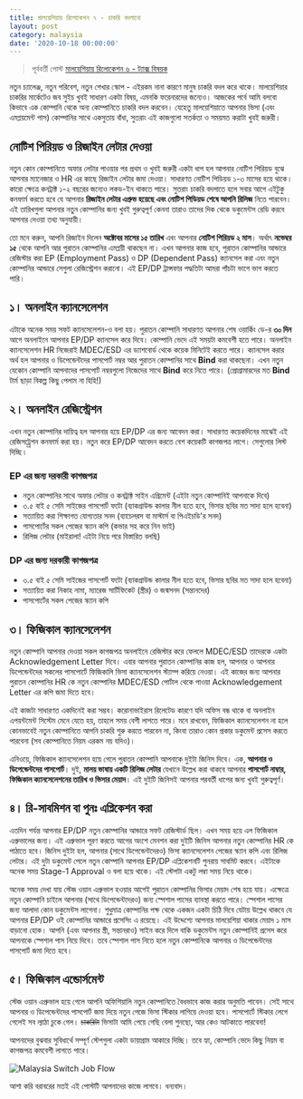 ```yaml
---
title: মালয়েশিয়ায় রিলোকেশন ৭ - চাকরি বদলানো
layout: post
category: malaysia
date: '2020-10-18 00:00:00'
---
```


> পূর্ববর্তী পোস্ট [মালয়েশিয়ায় রিলোকেশন ৬ - ট্যাক্স বিষয়ক](/malaysia/malaysia-tax-related.html)

নতুন চ্যালেঞ্জ, নতুন পরিবেশ, নতুন শেখার স্কোপ - এইরকম নানা কারণে মানুষ চাকরি বদল করে থাকে। মালয়েশিয়ার চাকরির মার্কেটেও জব সুইচ খুবই সাধারণ একটা বিষয়, এমনকি ফরেনারদের জন্যেও। আজকের পর্বে আমি বলবো কিভাবে এক কোম্পানি থেকে অন্য কোম্পানিতে চাকরি বদল করবেন। যেহেতু মালয়েশিয়াতে আপনার ভিসা (এবং এমপ্লয়মেন্ট পাস) কোম্পানির সাথে একসুতায় বাঁধা, সুতরাং এই কাজগুলো সতর্কতা ও সময়মত করাটা খুবই জরুরী।

## নোটিশ পিরিয়ড ও রিজাইন লেটার দেওয়া

নতুন কোন কোম্পানিতে অফার লেটার পাওয়ার পর প্রথম ও খুবই জরুরী একটা ধাপ হল আপনার নোটিশ পিরিয়ড বুঝে আপনার ম্যানেজার ও HR এর কাছে রিজাইন লেটার জমা দেওয়া। সাধারণত নোটিশ পিডিয়ড ১-৩ মাসের হয়ে থাকে। কারো ক্ষেত্রে কনট্রাক্ট ১-২ বছরের জন্যেও লকড-ইন থাকতে পারে। সুতরাং চাকরি বদলাতে হলে সবার আগে এইটুকু কনফার্ম করতে হবে যে আপনার **রিজাইন লেটার এপ্রুভ হয়েছে এবং নোটিশ পিডিয়ড শেষে আপনি রিলিজ** নিতে পারবেন। এই তারিখগুলা আপনার নতুন কোম্পানির জন্য খুবই গুরুত্বপূর্ণ কেননা তারাও তাদের দিক থেকে ডকুমেন্টস রেডি করবে আপনার দেওয়া তথ্য অনুযায়ী।

তো মনে করুন, আপনি রিজাইন দিলেন **অক্টোবর মাসের ১৫ তারিখ** এবং আপনার **নোটিশ পিরিয়ড ২ মাস**। অর্থাৎ **নভেম্বর ১৫** থেকে আপনি আর পুরাতন কোম্পানির এমপ্লয়ী থাকছেন না। এখন আপনার কাজ হবে, পুরাতন কোম্পানির আন্ডারে রেজিস্টার করা EP (Employment Pass) ও DP (Dependent Pass) ক্যানসেল করা এবং নতুন কোম্পানির আন্ডারে সেগুলা রেজিস্ট্রেশন করানো। এই EP/DP ট্রান্সফার পদ্ধতিটা আমরা পাঁচটা ভাগে ভাগ করতে পারি।

## ১। অনলাইন ক্যানসেলেশন

এটাকে অনেক সময় সফট ক্যানসেলেশন-ও বলা হয়। পুরাতন কোম্পানি সাধারণত আপনার শেষ ওয়ার্কিং ডে-র **৩০ দিন** আগে অনলাইনে আপনার EP/DP ক্যানসেল করে দিবে। কোম্পানি ভেদে এই সময়টা কমবেশী হতে পারে। অনলাইন ক্যানসেলেশন HR নিজেরাই MDEC/ESD এর ড্যাশবোর্ড থেকে কয়েক মিনিটেই করতে পারে। ক্যানসেল করার অর্থ হল আপনার ও ডিপেন্ডেন্টদের পাসপোর্ট নম্বর আর পুরাতন কোম্পানির সাথে **Bind** করা থাকছেনা। এখন নতুন যেকোন কোম্পানি আপনাদের পাসপোর্ট নম্বরগুলো নিজেদের সাথে **Bind** করে নিতে পারে। (প্রোগ্রামারদের মত **Bind** টার্ম ছাড়া বিকল্প কিছু পেলাম না হিহি!)

## ২। অনলাইন রেজিস্ট্রেশন

এখন নতুন কোম্পানির দায়িত্ব হল আপনার হয়ে EP/DP এর জন্য আবেদন করা। সাধারণত কয়েকদিনের মাঝেই এই রেজিসট্র্রেশন কনফার্ম করা হয়। নতুন করে EP/DP আবেদন করতে বেশ কয়েকটি কাগজপত্র লাগে। সেগুলোর লিস্ট দিচ্ছি।

### EP এর জন্য দরকারী কাগজপত্র

* নতুন কোম্পানির সাথে অফার লেটার ও কনট্রাক্ট সাইন এগ্রিমেন্ট (এইটা নতুন কোম্পানিই আপনাকে দিবে)
* ৩.৫ বাই ৫ সেমি সাইজের পাসপোর্ট ফটো (ব্যাকগ্রাউন্ড কালার নীল হতে হবে, ভিসার ছবির মত সাদা হলে হবেনা)
* সত্যায়িত করা শিক্ষাগত যোগ্যতার সনদ (ব্যাচেলরস বা মাস্টার্স বা পিএইচডি'র সনদ)
* পাসপোর্টের সকল পেজের স্ক্যান কপি (কভার সহ করে নিন ভাই)
* রিলিজ লেটার (মাইরালা! এইটা নিয়ে পরে বিস্তারিত বলছি)

### DP এর জন্য দরকারী কাগজপত্র

* ৩.৫ বাই ৫ সেমি সাইজের পাসপোর্ট ফটো (ব্যাকগ্রাউন্ড কালার নীল হতে হবে, ভিসার ছবির মত সাদা হলে হবেনা)
* সত্যায়িত করা নিকাহ নামা, ম্যারেজ সার্টিফিকেট (স্ত্রীর) ও জন্মসনদ (সন্তানদের)
* পাসপোর্টের সকল পেজের স্ক্যান কপি

## ৩। ফিজিকাল ক্যানসেলেশন

নতুন কোম্পানি আপনার দেওয়া সকল কাগজপত্র অনলাইনে রেজিস্টার করে ফেললে MDEC/ESD তাদেরকে একটা Acknowledgement Letter দিবে। এবার আপনার পুরাতন কোম্পানির কাজ হল, আপনার ও আপনার ডিপেন্ডেন্টদের সকলের পাসপোর্টে ফিজিকালি ভিসা ক্যানসেলেশন স্ট্যাম্প করিয়ে নেওয়া। এই কাজের জন্য আপনার পুরাতন কোম্পানির HR কে নতুন কোম্পানির MDEC/ESD পোর্টাল থেকে পাওয়া Acknowledgement Letter এর কপি জমা দিতে হবে।

এই কাজটা সাধারণত একদিনেই করা সম্ভব। করোনাভাইরাস রিলেটেড কারণে যদি অফিস বন্ধ থাকে বা অনলাইন এপয়ন্টমেন্ট সিস্টেম মেনে যেতে হয়, তাহলে সময় বেশী লাগতে পারে। মনে রাখবেন, ফিজিকাল ক্যানসেলেশন না হলে কোনভাবেই নতুন কোম্পানিতে আপনি চাকরি শুরু করতে পারবেন না, কিংবা তারাও কোন প্রকার ডকুমেন্ট প্রসেস করতে পারবেনা (সব কোম্পানিতে নিয়ম এরকম নয় যদিও)।

এনিওয়ে, ফিজিকাল ক্যানসেলেশন হয়ে গেলে পুরাতন কোম্পানি আপনাকে দুইটা জিনিস দিবে। এক, **আপনার ও ডিপেন্ডেন্টদের পাসপোর্ট**। দুই, **মালয় ভাষায় একটি রিলিজ লেটার** যেখানে উল্লেখ করা থাকবে আপনার **পাসপোর্ট নাম্বার, ফিজিকাল ক্যানসেলেশনের তারিখ ও ভিসার মেয়াদ**। এই দুইটি জিনিসই আপনার পরবর্তী ধাপের জন্য খুবই গুরুত্বপূর্ণ।

## ৪। রি-সাবমিশন বা পুনঃ এপ্লিকেশন করা

এতদিন পর্যন্ত আপনার EP/DP নতুন কোম্পানির আন্ডারে সফট রেজিস্টার্ড ছিল। এখন সময় হয়ে এল ফিজিকাল এপ্রুভালের জন্য। এই এপ্রুভাল পূরণ করতে আগের অংশে মেনশন করা দুইটি জিনিস আপনার নতুন কোম্পানির HR কে পাঠাতে হবে। জিনিস দুইটা হল, আপনার (সাথে ডিপেন্ডেন্টদেরও) ভিসা ক্যানসেলেশন পেজের স্ক্যান কপি এবং রিলিজ লেটার। এই দুটা ডকুমেন্ট পেলে নতুন কোম্পানি আপনার EP/DP এপ্লিকেশনটি পুনরায় সাবমিট করবে। এইটাকে অনেক সময় Stage-1 Approval ও বলা হয়ে থাকে। এই স্টেপটা একটু লম্বা সময় নিয়ে থাকে।

অনেক সময় দেখা যায় স্টেজ ওয়ান এপ্রুভাল হওয়ার আগেই পুরাতন কোম্পানির ভিসার মেয়াদ শেষ হয়ে যায়। এক্ষেত্রে নতুন কোম্পানি চাইলে আপনার (সাথে ডিপেন্ডেন্টদেরও) জন্য স্পেশাল পাসের ব্যাবস্থা করতে পারে। স্পেশাল পাসের জন্য আলাদা কোন ডকুমেন্টস লাগেনা। শুধুমাত্র কোম্পানির পক্ষ থেকে একজন একটা চিঠি দিবে যেটায় উল্লেখ থাকবে যে আপনার EP/DP ওই কোম্পানির আন্ডারে প্রসেসিং এ রয়েছে। এই উদ্দেশ্যে আপনার মালয়েশিয়া থাকার মেয়াদ ১ মাস বাড়ানো হোক। আপনি (এবং আপনার স্ত্রী, সন্তানরাও) সাইন করে দিলে বাকি ডকুমেন্টস নতুন কোম্পানিই প্রসেস করে আপনাকে স্পেশাল পাস নিয়ে দিবে। তবে স্পেশাল পাস নিতে হলে নতুন কোম্পানিকে আপনার ও ডিপেন্ডেন্টদের পাসপোর্ট জমা দিতে হবে।

## ৫। ফিজিকাল এন্ডোর্সমেন্ট

স্টেজ ওয়ান এপ্রুভাল হয়ে গেলে আপনি অফিশিয়ালি নতুন কোম্পানিতে বৈধভাবে কাজ করার অনুমতি পাবেন। সেই সাথে আপনার ও ডিপেন্ডেন্টদের পাসপোর্ট জমা দিয়ে নতুন পেজে ভিসা স্টিকার লাগিয়ে দেওয়া হবে। পাসপোর্টে স্টিকার লেগে গেলেই সব ল্যাঠা চুকে গেল। ~~চাকরিটা~~ ভিসাটা আমি পেয়ে গেছি বেলা শুনছো, আর কেও আটকাতে পারবেনা!

আপনাদের বুঝবার সুবিধার্থে সম্পূর্ণ স্টেপগুলা একটা ডায়াগ্রাম আকারে দিচ্ছি। তবে হ্যা, কোম্পানি ভেদে কিছু নিয়ম বা কাগজপত্র কমবেশী লাগতে পারে।

![Malaysia Switch Job Flow](https://i.imgur.com/pL2W0c1.png)

আশা করি বরাবরের মতই এই পোস্টটি আপনাদের কাজে লাগবে। ধন্যবাদ।
